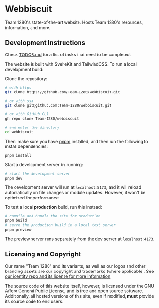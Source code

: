 # Webbiscuit

Team 1280's state-of-the-art website. Hosts Team 1280's resources, information, and more.

## Development Instructions

Check [TODOS.md](/TODOS.md) for a list of tasks that need to be completed.

The website is built with SvelteKit and TailwindCSS. To run a local development build:

Clone the repository:

```bash
# with https
git clone https://github.com/Team-1280/webbiscuit.git

# or with ssh
git clone git@github.com:Team-1280/webbiscuit.git

# or with GitHub CLI
gh repo clone Team-1280/webbiscuit

# and enter the directory
cd webbiscuit
```

Then, make sure you have [pnpm](https://pnpm.io/) installed, and then run the following to install dependencies:

```bash
pnpm install
```

Start a development server by running:

```bash
# start the development server
pnpm dev
```

The development server will run at `localhost:5173`, and it will reload automatically on file changes or module updates. However, it won't be optimized for performance.

To test a local **production** build, run this instead:

```bash
# compile and bundle the site for production
pnpm build
# serve the production build in a local test server
pnpm preview
```

The preview server runs separately from the dev server at `localhost:4173`.

## Licensing and Copyright

Our name "Team 1280" and its variants, as well as our logos and other branding assets are our copyright and trademarks (where applicable). See [our identity repo and its license for more information](https://github.com/team-1280/identity).

The source code of this website itself, however, is licensed under the GNU Affero General Public License, and is free and open source software. Additionally, all hosted versions of this site, even if modified, **must** provide its source code to end users.

